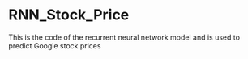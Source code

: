 # RNN_Stock_Price
This is the code of the recurrent neural network model and is used to predict Google stock prices
